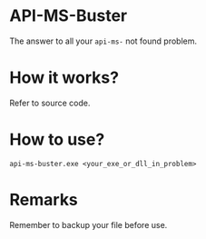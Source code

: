 # API-MS-Buster
The answer to all your `api-ms-` not found problem.

# How it works?
Refer to source code.

# How to use?

```
api-ms-buster.exe <your_exe_or_dll_in_problem>
```

# Remarks
Remember to backup your file before use.
